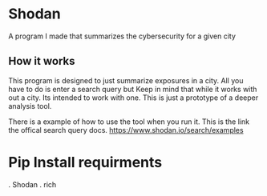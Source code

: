 # Shodan
A program I made that summarizes the cybersecurity for a given city


## How it works

This program is designed to just summarize exposures in a city. All you have to do is enter a search query but Keep in mind that while it works
with out a city. Its intended to work with one. This is just a prototype of a deeper analysis tool.

There is a example of how to use the tool when you run it. This is the link the offical search query docs. https://www.shodan.io/search/examples

# Pip Install requirments

. Shodan
. rich
